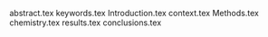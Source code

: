 abstract.tex
keywords.tex
Introduction.tex
context.tex
Methods.tex
chemistry.tex
results.tex
conclusions.tex